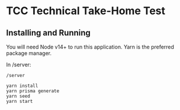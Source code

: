 # TCC Technical Take-Home Test

## Installing and Running

You will need Node v14+ to run this application.
Yarn is the preferred package manager.

In /server:

```
/server

yarn install
yarn prisma generate
yarn seed
yarn start
```
